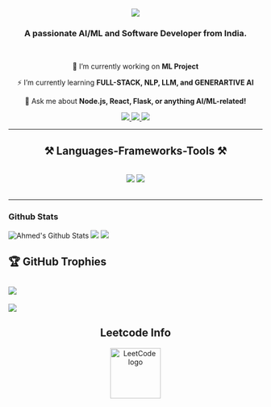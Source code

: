 <h1 align="center">
    <img src="https://readme-typing-svg.herokuapp.com/?font=Righteous&size=35&center=true&vCenter=true&width=500&height=70&duration=4000&lines=Hi+There!+👋;+I'm+Ahmed+Abdul+Faheem!;" />
</h1>

<h3 align="center">A passionate AI/ML and Software Developer from India.</h3>

<br/>

<div align="center">
 
 🔭 I’m currently working on **ML Project**

 ⚡ I’m currently learning **FULL-STACK, NLP, LLM, and GENERARTIVE AI**

💬 Ask me about **Node.js, React, Flask, or anything AI/ML-related!**

</div>
 
<div align="center"> 
  <a href="mailto:ahmedabdulfaheem1@gmail.com">
    <img src="https://img.shields.io/badge/Gmail-333333?style=for-the-badge&logo=gmail&logoColor=red" />
  </a>
  <a href="https://www.linkedin.com/in/ahmed-abdul-faheem/" target="_blank">
    <img src="https://img.shields.io/badge/LinkedIn-0077B5?style=for-the-badge&logo=linkedin&logoColor=white" target="_blank" />
  </a>
  <a href="https://faheem-a1.github.io/" target="_blank">
     <img src="https://img.shields.io/badge/Portfolio-FF5722?style=for-the-badge&logo=todoist&logoColor=white" target="_blank" />
  </a>
</div>

<hr/>
 
<h2 align="center">⚒️ Languages-Frameworks-Tools ⚒️</h2>
<br/>
<div align="center">
    <img src="https://skillicons.dev/icons?i=react,bootstrap,html,css,vscode,github,git,python" />
    <img src="https://skillicons.dev/icons?i=nodejs,javascript,express,firebase,mongodb,java,flask,mysql,c,machine learning" /><br>
</div>

<br/>
<hr/>

### Github Stats
![Ahmed's Github Stats](https://github-readme-stats.vercel.app/api?username=ahmed20455&show_icons=true&theme=dark&hide_border=false)
![](https://github-readme-streak-stats.herokuapp.com/?user=ahmed20455&theme=dark&hide_border=false)
![](https://github-readme-stats.vercel.app/api/top-langs/?username=ahmed20455&layout=compact&theme=dark&hide_border=false)

## 🏆 GitHub Trophies
![](https://github-profile-trophy.vercel.app/?username=ahmed20455&theme=radical&no-frame=false&no-bg=true&margin-w=4)
---
[![](https://visitcount.itsvg.in/api?id=ahmed20455&icon=0&color=0)](https://visitcount.itsvg.in)
<h2 align="center">Leetcode Info</h2>  
<p align="center">
  <a href="https://leetcode.com/Faheeem20/" target="_blank">
    <img align="center" src="https://assets.leetcode.com/static_assets/marketing/2024-50-lg.png" alt="LeetCode logo" height="100" width="100" />
  </a>
 
